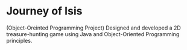 # Journey of Isis
(Object-Oreinted Programming Project)
Designed and developed a 2D treasure-hunting game using Java and Object-Oriented Programming principles.
